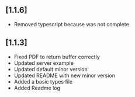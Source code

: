 ## [1.1.6]

- Removed typescript because was not complete

## [1.1.3]

- Fixed PDF to return buffer correctly
- Updated server example
- Updated default minor version
- Updated README with new minor version
- Added a basic types file
- Added Readme log